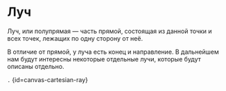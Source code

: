 # Луч

Луч, или полупрямая — часть прямой, состоящая из данной точки и всех точек, лежащих по одну
сторону от неё.

В отличие от прямой, у луча есть конец и направление. В дальнейшем нам будут интересны некоторые отдельные лучи, которые
будут описаны отдельно.

```.``` {id=canvas-cartesian-ray}



